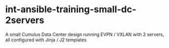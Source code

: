 # int-ansible-training-small-dc-2servers
A small Cumulus Data Center design running EVPN / VXLAN with 2 servers, all configured with Jinja / J2 templates
